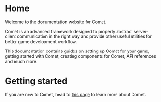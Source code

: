 # Home
Welcome to the documentation website for Comet.

Comet is an advanced framework designed to properly abstract server-client communication in the right way and provide other useful utilities for better game development workflow.

This documentation contains guides on setting up Comet for your game, getting started with Comet, creating components for Comet, API references and much more.

# Getting started
If you are new to Comet, head to [this page](./go/intro.md) to learn more about Comet.
